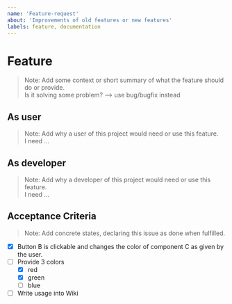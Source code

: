 ```yaml
---
name: 'Feature-request'
about: 'Improvements of old features or new features'
labels: feature, documentation
---
```

# Feature

> Note: Add some context or short summary of what the feature should do or provide.  
> Is it solving some problem? --> use bug/bugfix instead

## As user

> Note: Add why a user of this project would need or use this feature.  
> I need ...

## As developer

> Note: Add why a developer of this project would need or use this feature.  
> I need ...

## Acceptance Criteria

> Note: Add concrete states, declaring this issue as done when fulfilled.

- [x] Button B is clickable and changes the color of component C as given by the user.
- [ ] Provide 3 colors
  - [x] red
  - [x] green
  - [ ] blue
- [ ] Write usage into Wiki
